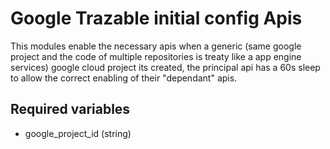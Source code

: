 # Google Trazable initial config Apis

This modules enable the necessary apis when a generic (same google project and the code of multiple repositories is treaty like a app engine services) google cloud project its created, the principal api has a 60s sleep to allow the correct enabling of their "dependant" apis.

## Required variables

- google_project_id (string)
